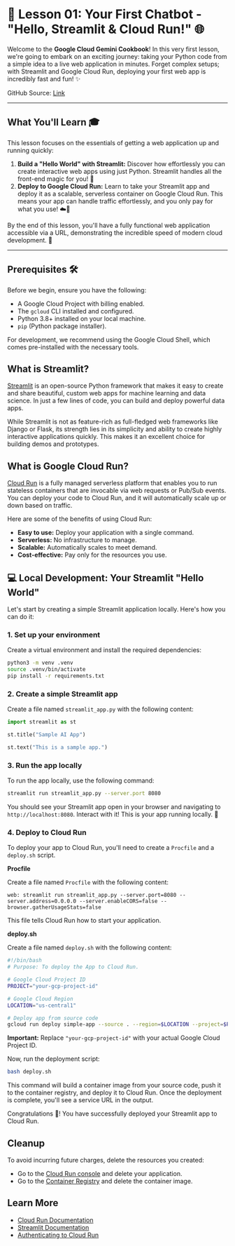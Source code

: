 # 🚀 Lesson 01: Your First Chatbot - "Hello, Streamlit & Cloud Run!" 🌐

Welcome to the **Google Cloud Gemini Cookbook**! In this very first lesson,
we're going to embark on an exciting journey: taking your Python code from a
simple idea to a live web application in minutes. Forget complex setups; with
Streamlit and Google Cloud Run, deploying your first web app is incredibly fast
and fun! ✨

GitHub Source:
[Link](https://github.com/msampathkumar/msampathkumar.github.io/tree/master/docs/google-cloud-gemini-cookbook/)

______________________________________________________________________

## What You'll Learn 🎓

This lesson focuses on the essentials of getting a web application up and
running quickly:

1. **Build a "Hello World" with Streamlit:** Discover how effortlessly you can
   create interactive web apps using just Python. Streamlit handles all the
   front-end magic for you! 🐍
1. **Deploy to Google Cloud Run:** Learn to take your Streamlit app and deploy
   it as a scalable, serverless container on Google Cloud Run. This means your
   app can handle traffic effortlessly, and you only pay for what you use! ☁️💸

By the end of this lesson, you'll have a fully functional web application
accessible via a URL, demonstrating the incredible speed of modern cloud
development. 🚀

______________________________________________________________________

## Prerequisites 🛠️

Before we begin, ensure you have the following:

- A Google Cloud Project with billing enabled.
- The `gcloud` CLI installed and configured.
- Python 3.8+ installed on your local machine.
- `pip` (Python package installer).

For development, we recommend using the Google Cloud Shell, which comes
pre-installed with the necessary tools.

## What is Streamlit?

[Streamlit](https://streamlit.io/) is an open-source Python framework that
makes it easy to create and share beautiful, custom web apps for machine
learning and data science. In just a few lines of code, you can build and
deploy powerful data apps.

While Streamlit is not as feature-rich as full-fledged web frameworks like
Django or Flask, its strength lies in its simplicity and ability to create
highly interactive applications quickly. This makes it an excellent choice for
building demos and prototypes.

## What is Google Cloud Run?

[Cloud Run](https://cloud.google.com/run) is a fully managed serverless
platform that enables you to run stateless containers that are invocable via
web requests or Pub/Sub events. You can deploy your code to Cloud Run, and it
will automatically scale up or down based on traffic.

Here are some of the benefits of using Cloud Run:

- **Easy to use:** Deploy your application with a single command.
- **Serverless:** No infrastructure to manage.
- **Scalable:** Automatically scales to meet demand.
- **Cost-effective:** Pay only for the resources you use.

## 💻 Local Development: Your Streamlit "Hello World"

Let's start by creating a simple Streamlit application locally. Here's how you
can do it:

### 1. Set up your environment

Create a virtual environment and install the required dependencies:

```bash
python3 -m venv .venv
source .venv/bin/activate
pip install -r requirements.txt
```

### 2. Create a simple Streamlit app

Create a file named `streamlit_app.py` with the following content:

```python
import streamlit as st

st.title("Sample AI App")

st.text("This is a sample app.")
```

### 3. Run the app locally

To run the app locally, use the following command:

```bash
streamlit run streamlit_app.py --server.port 8080
```

You should see your Streamlit app open in your browser and navigating to
`http://localhost:8080`. Interact with it! This is your app running locally. 🚀

### 4. Deploy to Cloud Run

To deploy your app to Cloud Run, you'll need to create a `Procfile` and a
`deploy.sh` script.

**Procfile**

Create a file named `Procfile` with the following content:

```
web: streamlit run streamlit_app.py --server.port=8080 --server.address=0.0.0.0 --server.enableCORS=false --browser.gatherUsageStats=false
```

This file tells Cloud Run how to start your application.

**deploy.sh**

Create a file named `deploy.sh` with the following content:

```bash
#!/bin/bash
# Purpose: To deploy the App to Cloud Run.

# Google Cloud Project ID
PROJECT="your-gcp-project-id"

# Google Cloud Region
LOCATION="us-central1"

# Deploy app from source code
gcloud run deploy simple-app --source . --region=$LOCATION --project=$PROJECT --allow-unauthenticated
```

**Important:** Replace `"your-gcp-project-id"` with your actual Google Cloud
Project ID.

Now, run the deployment script:

```bash
bash deploy.sh
```

This command will build a container image from your source code, push it to the
container registry, and deploy it to Cloud Run. Once the deployment is
complete, you'll see a service URL in the output.

Congratulations 🎉! You have successfully deployed your Streamlit app to Cloud
Run.

## Cleanup

To avoid incurring future charges, delete the resources you created:

- Go to the [Cloud Run console](https://console.cloud.google.com/run) and
  delete your application.
- Go to the [Container Registry](https://console.cloud.google.com/gcr) and
  delete the container image.

## Learn More

- [Cloud Run Documentation](https://cloud.google.com/run/docs)
- [Streamlit Documentation](https://docs.streamlit.io/)
- [Authenticating to Cloud Run](https://cloud.google.com/run/docs/authenticating/overview)
